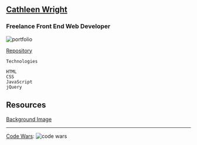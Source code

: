 ## [Cathleen Wright](https://cwithac.github.io/)
### Freelance Front End Web Developer

![portfolio](https://i.imgur.com/RUxeW3S.png)

[Repository](https://github.com/cwithac/cwithac.github.io)

```
Technologies

HTML
CSS
JavaScript
jQuery
```

## Resources

[Background Image](https://pixabay.com/photo-738846/)

<hr>

[Code Wars](www.codewars.com/): ![code wars](https://www.codewars.com/users/cwithac/badges/micro)
